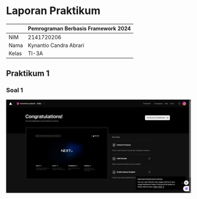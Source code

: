 # Laporan Praktikum
|  | Pemrograman Berbasis Framework 2024 |
| ----------- | --------- |
| NIM | 2141720206 |
| Nama | Kynantio Candra Abrari |
| Kelas | TI-3A |

## Praktikum 1
### Soal 1

![image](image/soal1.png)